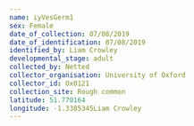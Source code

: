 ```yaml
---
name: iyVesGerm1
sex: Female
date_of_collection: 07/08/2019
date_of_identification: 07/08/2019
identified_by: Liam Crowley
developmental_stage: adult
collected_by: Netted
collector_organisation: University of Oxford
collector_id: Ox0121
collection_site: Rough common
latitude: 51.770164
longitude: -1.3385345Liam Crowley
---
```

